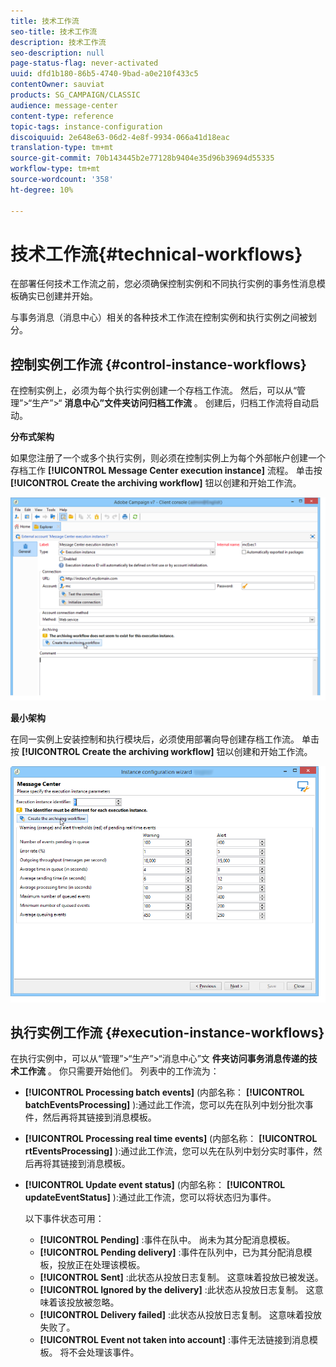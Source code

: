 ```yaml
---
title: 技术工作流
seo-title: 技术工作流
description: 技术工作流
seo-description: null
page-status-flag: never-activated
uuid: dfd1b180-86b5-4740-9bad-a0e210f433c5
contentOwner: sauviat
products: SG_CAMPAIGN/CLASSIC
audience: message-center
content-type: reference
topic-tags: instance-configuration
discoiquuid: 2e648e63-06d2-4e8f-9934-066a41d18eac
translation-type: tm+mt
source-git-commit: 70b143445b2e77128b9404e35d96b39694d55335
workflow-type: tm+mt
source-wordcount: '358'
ht-degree: 10%

---
```



# 技术工作流{#technical-workflows}

在部署任何技术工作流之前，您必须确保控制实例和不同执行实例的事务性消息模板确实已创建并开始。

与事务消息（消息中心）相关的各种技术工作流在控制实例和执行实例之间被划分。

## 控制实例工作流 {#control-instance-workflows}

在控制实例上，必须为每个执行实例创建一个存档工作流。 然后，可以从“管理”>“生产”>“ **消息中心”文件夹访问归档工作流** 。 创建后，归档工作流将自动启动。

**分布式架构**

如果您注册了一个或多个执行实例，则必须在控制实例上为每个外部帐户创建一个存档工作 **[!UICONTROL Message Center execution instance]** 流程。 单击按 **[!UICONTROL Create the archiving workflow]** 钮以创建和开始工作流。

![](assets/messagecenter_archiving_002.png)

**最小架构**

在同一实例上安装控制和执行模块后，必须使用部署向导创建存档工作流。 单击按 **[!UICONTROL Create the archiving workflow]** 钮以创建和开始工作流。

![](assets/messagecenter_archiving_001.png)

## 执行实例工作流 {#execution-instance-workflows}

在执行实例中，可以从“管理”>“生产”>“消息中心”文 **件夹访问事务消息传递的技术工作流** 。 你只需要开始他们。 列表中的工作流为：

* **[!UICONTROL Processing batch events]** (内部名称： **[!UICONTROL batchEventsProcessing]** ):通过此工作流，您可以先在队列中划分批次事件，然后再将其链接到消息模板。
* **[!UICONTROL Processing real time events]** (内部名称： **[!UICONTROL rtEventsProcessing]** ):通过此工作流，您可以先在队列中划分实时事件，然后再将其链接到消息模板。
* **[!UICONTROL Update event status]** (内部名称： **[!UICONTROL updateEventStatus]** ):通过此工作流，您可以将状态归为事件。

   以下事件状态可用：

   * **[!UICONTROL Pending]** :事件在队中。 尚未为其分配消息模板。
   * **[!UICONTROL Pending delivery]** :事件在队列中，已为其分配消息模板，投放正在处理该模板。
   * **[!UICONTROL Sent]** :此状态从投放日志复制。 这意味着投放已被发送。
   * **[!UICONTROL Ignored by the delivery]** :此状态从投放日志复制。 这意味着该投放被忽略。
   * **[!UICONTROL Delivery failed]** :此状态从投放日志复制。 这意味着投放失败了。
   * **[!UICONTROL Event not taken into account]** :事件无法链接到消息模板。 将不会处理该事件。

